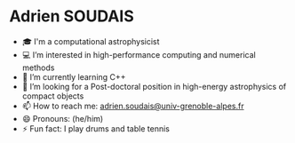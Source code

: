 # Adrien SOUDAIS

- 🎓 I'm a computational astrophysicist
- 💻 I’m interested in high-performance computing and numerical methods
- 🌱 I’m currently learning C++
- 📢 I’m looking for a Post-doctoral position in high-energy astrophysics of compact objects
- 📫 How to reach me: adrien.soudais@univ-grenoble-alpes.fr
- 😄 Pronouns: (he/him)
- ⚡ Fun fact: I play drums and table tennis
  
<!---
asoudais/asoudais is a ✨ special ✨ repository because its `README.md` (this file) appears on your GitHub profile.
You can click the Preview link to take a look at your changes.
--->
